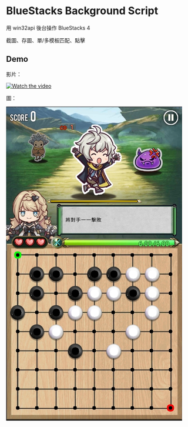 # BlueStacks Background Script

用 win32api 後台操作 BlueStacks 4

截圖、存圖、單/多模板匹配、點擊

## Demo
影片：

[![Watch the video](https://i.ytimg.com/vi/FCvLLmQfh34/hqdefault.jpg)](https://youtu.be/FCvLLmQfh34)

圖：

![Circle points](demo.jpg)
